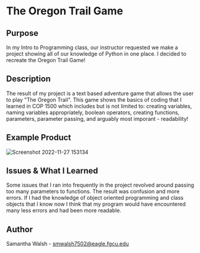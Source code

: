# The Oregon Trail Game

## Purpose
In my Intro to Programming class, our instructor requested we make a project showing all of our knowledge of Python in one place. I decided to recreate the Oregon Trail Game! 

## Description
The result of my project is a text based adventure game that allows the user to play "The Oregon Trail". This game shows the basics of coding that I learned in COP 1500 which includes but is not limited to: creating variables, naming variables appropriately, boolean operators, creating functions, parameters, parameter passing, and arguably most imporant - readability! 

## Example Product

![Screenshot 2022-11-27 153134](https://user-images.githubusercontent.com/90478060/204158775-d79e9c01-6ff2-4b5d-96af-ca311bcad0df.jpg)

## Issues & What I Learned

Some issues that I ran into frequently in the project revolved around passing too many parameters to functions. The result was confusion and more errors. If I had the knowledge of object oriented programming and class objects that I know now I think that my program would have encountered many less errors and had been more readable.

## Author

Samantha Walsh - smwalsh7502@eagle.fgcu.edu
